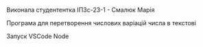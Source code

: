 Виконала студентентка ІПЗс-23-1 - Смалюк Марія

Програма для перетворення числових варіацій числа в текстові

Запуск VSCode Node

